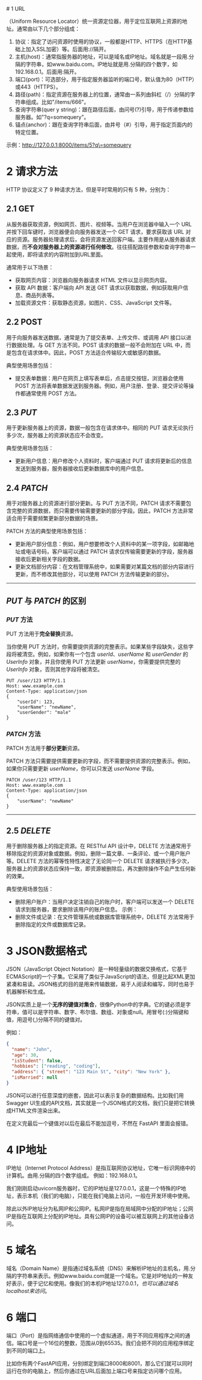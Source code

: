 <span id="20241212173043-ls2lpio" style="display: none;"></span># 1 URL

（Uniform Resource Locator）统一资源定位器，用于定位互联网上资源的地址。通常由以下几个部分组成：

1. 协议：指定了访问资源时使用的协议，一般都是HTTP、HTTPS（在HTTP基础上加入SSL加密）等。后面用://隔开。
2. 主机(host)：通常指服务器的地址，可以是域名或IP地址。域名就是一段用.分隔的字符串，如www.baidu.com。IP地址就是用.分隔的四个数字，如192.168.0.1。后面用:隔开。
3. 端口(port)：可选部分，用于指定服务器监听的端口号，默认值为80（HTTP）或443（HTTPS）。
4. 路径(path)：指定资源在服务器上的位置，通常由一系列由斜杠（/）分隔的字符串组成。比如"/items/666"。
5. 查询字符串(quer y string)：跟在路径后面，由问号(?)引导，用于传递参数给服务器。如"?q\=somequery"。
6. 锚点(anchor)：跟在查询字符串后面，由井号（#）引导，用于指定页面内的特定位置。

示例：http://127.0.0.1:8000/items/5?q\=somequery

# 2 请求方法

HTTP 协议定义了 9 种请求方法，但是平时常用的只有 5 种，分别为：

## 2.1 **GET**

从服务器获取资源，例如网页、图片、视频等。当用户在浏览器中输入一个 URL 并按下回车键时，浏览器便会向服务器发送一个 GET 请求，要求获取该 URL 对应的资源。服务器处理请求后，会将资源发送回客户端。主要作用是从服务器请求数据，而**不会对服务器上的资源进行任何修改**。往往搭配路径参数和查询字符串一起使用，即将请求的内容附加到URL里面。

通常用于以下场景：

* 获取网页内容：浏览器向服务器请求 HTML 文件以显示网页内容。
* 获取 API 数据：客户端向 API 发送 GET 请求以获取数据，例如获取用户信息、商品列表等。
* 加载资源文件：获取静态资源，如图片、CSS、JavaScript 文件等。

## 2.2 **POST**

用于向服务器发送数据，通常是为了提交表单、上传文件、或调用 API 接口以进行数据处理。与 GET 方法不同，POST 请求的数据一般不会附加在 URL 中，而是包含在请求体中。因此，POST 方法适合传输较大或敏感的数据。

典型使用场景包括：

* 提交表单数据：用户在网页上填写表单后，点击提交按钮，浏览器会使用 POST 方法将表单数据发送到服务器。例如，用户注册、登录、提交评论等操作都通常使用 POST 方法。

## 2.3 *PUT*

用于更新服务器上的资源，数据一般包含在请求体中。相同的 PUT 请求无论执行多少次，服务器上的资源状态应不会改变。

典型使用场景包括：

* 更新用户信息：用户修改个人资料时，客户端通过 PUT 请求将更新后的信息发送到服务器，服务器接收后更新数据库中的用户信息。

## 2.4 *PATCH*

用于对服务器上的资源进行部分更新。与 PUT 方法不同，PATCH 请求不需要包含完整的资源数据，而只需要传输需要更新的部分字段。因此，PATCH 方法非常适合用于需要频繁更新部分数据的场景。

PATCH 方法的典型使用场景包括：

* 更新用户部分信息：例如，用户想要修改个人资料中的某一项字段，如邮箱地址或电话号码，客户端可以通过 PATCH 请求仅传输需要更新的字段，服务器接收后更新相关字段的数据。
* 更新文档部分内容：在文档管理系统中，如果需要对某篇文档的部分内容进行更新，而不修改其他部分，可以使用 PATCH 方法传输更新的部分。

---

## *PUT* 与 *PATCH* 的区别

### *PUT* 方法

PUT 方法用于**完全替换**资源。

当你使用 PUT 方法时，你需要提供资源的完整表示。如果某些字段缺失，这些字段将被清空。例如，如果你有一个包含 *userId*、*userName* 和 *userGender* 的 *UserInfo* 对象，并且你使用 PUT 方法更新 *userName*，你需要提供完整的 *UserInfo* 对象，否则其他字段将被清空。

```
PUT /user/123 HTTP/1.1
Host: www.example.com
Content-Type: application/json
{
	"userId": 123,
	"userName": "newName",
	"userGender": "male"
}
```

### *PATCH* 方法

PATCH 方法用于**部分更新**资源。

PATCH 方法只需要提供需要更新的字段，而不需要提供资源的完整表示。例如，如果你只需要更新 *userName*，你可以只发送 *userName* 字段。

```
PATCH /user/123 HTTP/1.1
Host: www.example.com
Content-Type: application/json
{
	"userName": "newName"
}
```

---

## 2.5 *DELETE*

用于删除服务器上的指定资源。在 RESTful API 设计中，DELETE 方法通常用于移除指定的资源对象或数据。例如，删除一篇文章、一条评论、或一个用户账户等。DELETE 方法的幂等性特性决定了无论同一个 DELETE 请求被执行多少次，服务器上的资源状态应保持一致，即资源被删除后，再次删除操作不会产生任何新的效果。

典型使用场景包括：

* 删除用户账户：当用户决定注销自己的账户时，客户端可以发送一个 DELETE 请求到服务器，要求删除该用户的账户信息。 示例：
* 删除文件或记录：在文件管理系统或数据库管理系统中，DELETE 方法常用于删除指定的文件或数据库记录。

# 3 JSON数据格式

JSON（JavaScript Object Notation）是一种轻量级的数据交换格式，它基于ECMAScript的一个子集。它采用了类似于JavaScript的语法，但是比起XML更加紧凑和易读。JSON格式的目的是用来传输数据，易于人阅读和编写，同时也易于机器解析和生成。

JSON实质上是一个**无序的键值对集合**，很像Python中的字典。它的键必须是字符串，值可以是字符串、数字、布尔值、数组、对象或null。用冒号(:)分隔键和值，用逗号(,)分隔不同的键值对。

例如：

```json
{
  "name": "John",
  "age": 30,
  "isStudent": false,
  "hobbies": ["reading", "coding"],
  "address": { "street": "123 Main St", "city": "New York" },
  "isMarried": null
}
```

JSON可以进行任意深度的嵌套，因此可以表示复杂的数据结构。比如我们用Swagger UI生成的API文档，其实就是一个JSON格式的文档，我们只是把它转换成HTML文件渲染出来。

在定义完最后一个键值对以后在最后不能加逗号，不然在 FastAPI 里面会报错。

# 4 IP地址

IP地址（Internet Protocol Address）是指互联网协议地址，它唯一标识网络中的计算机。由用.分隔的四个数字组成。 例如：192.168.0.1。

我们刚刚启动uvicorn服务器时，它的IP地址是127.0.0.1，这是一个特殊的IP地址，表示本机（我们的电脑），只能在我们电脑上访问，一般在开发环境中使用。

除此以外IP地址分为私网IP和公网IP。私网IP是指在局域网中分配的IP地址；公网IP是指在互联网上分配的IP地址。具有公网IP的设备可以被互联网上的其他设备访问。

# 5 域名

域名（Domain Name）是指通过域名系统（DNS）来解析IP地址的主机名，用.分隔的字符串来表示。例如www.baidu.com就是一个域名。它是对IP地址的一种友好表示，便于记忆和使用。像我们的本机IP地址127.0.0.1，*也可以通过域名localhost来访问*。

# 6 端口

端口（Port）是指网络通信中使用的一个虚拟通道，用于不同应用程序之间的通信。端口号是一个16位的整数，范围从0到65535。我们会把不同的应用程序绑定到不同的端口上。

比如你有两个FastAPI应用，分别绑定到端口8000和8001，那么它们就可以同时运行在你的电脑上，然后你通过在URL后面加上端口号来指定访问哪个应用。
